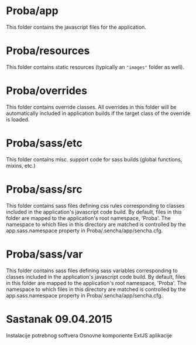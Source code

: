 # Proba/app

This folder contains the javascript files for the application.

# Proba/resources

This folder contains static resources (typically an `"images"` folder as well).

# Proba/overrides

This folder contains override classes. All overrides in this folder will be 
automatically included in application builds if the target class of the override
is loaded.

# Proba/sass/etc

This folder contains misc. support code for sass builds (global functions, 
mixins, etc.)

# Proba/sass/src

This folder contains sass files defining css rules corresponding to classes
included in the application's javascript code build.  By default, files in this 
folder are mapped to the application's root namespace, 'Proba'. The
namespace to which files in this directory are matched is controlled by the
app.sass.namespace property in Proba/.sencha/app/sencha.cfg. 

# Proba/sass/var

This folder contains sass files defining sass variables corresponding to classes
included in the application's javascript code build.  By default, files in this 
folder are mapped to the application's root namespace, 'Proba'. The
namespace to which files in this directory are matched is controlled by the
app.sass.namespace property in Proba/.sencha/app/sencha.cfg. 

# Sastanak 09.04.2015

 Instalacije potrebnog softvera
 Osnovne komponente ExtJS aplikacije
